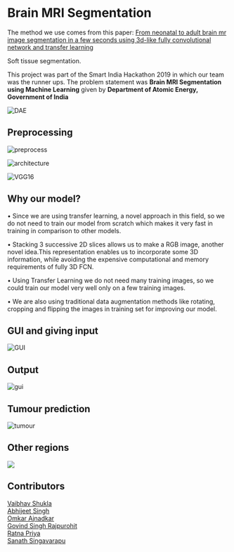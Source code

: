# Brain MRI Segmentation

The method we use comes from this paper:
[From neonatal to adult brain
mr image segmentation in a few seconds using 3d-like fully convolutional network and transfer learning](https://www.lrde.epita.fr/wiki/Publications/xu.17.icip)

Soft tissue segmentation.

This project was part of the Smart India Hackathon 2019 in which our team was the runner ups.
The problem statement was **Brain MRI Segmentation using Machine Learning** given by **Department of Atomic Energy, Government of India**

![DAE](dae.png)

## Preprocessing

![preprocess](pres.jpg)


![architecture](archi.jpg)

![VGG16](vgga.jpg)

## Why our model?

• Since we are using transfer learning, a novel approach in this field, so we do not need to train our model from scratch which makes it very fast in training in comparison to other models.

• Stacking 3 successive 2D slices allows us to make a RGB image, another novel idea.This representation enables us to incorporate some 3D information, while avoiding the expensive computational and memory requirements of fully 3D FCN.

• Using Transfer Learning we do not need many training images, so we could train our model very well only on a few training images.

• We are also using traditional data augmentation methods like rotating, cropping and flipping the images in training set for improving our model.

## GUI and giving input

![GUI](working.gif)


## Output

![gui](images/screen1.png)

## Tumour prediction

![tumour](pred2.jpg)

## Other regions

![](pred1.jpg)

## Contributors 
[Vaibhav Shukla](https://github.com/vaibhavshukla182/)  
[Abhijeet Singh](https://github.com/abhi40308)  
[Omkar Ajnadkar](https://github.com/blackbird71SR)  
[Govind Singh Rajpurohit](https://github.com/govind51)  
[Ratna Priya](https://github.com/Ratna04priya)  
[Sanath Singavarapu](https://github.com/Killer2499)  
